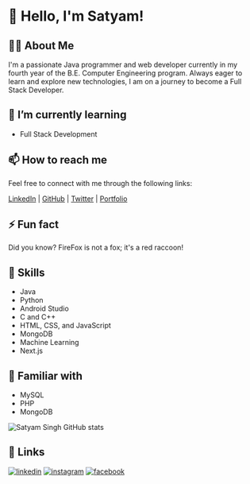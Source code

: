 
# 👋 Hello, I'm Satyam!

## 👨‍💻 About Me
I'm a passionate Java programmer and web developer currently in my fourth year of the B.E. Computer Engineering program. Always eager to learn and explore new technologies, I am on a journey to become a Full Stack Developer.

## 🌱 I’m currently learning
- Full Stack Development

## 📫 How to reach me
Feel free to connect with me through the following links:

[LinkedIn](#) | [GitHub](#) | [Twitter](#) | [Portfolio](#)

## ⚡ Fun fact
Did you know? FireFox is not a fox; it's a red raccoon!

## 🚀 Skills
- Java
- Python
- Android Studio
- C and C++
- HTML, CSS, and JavaScript
- MongoDB
- Machine Learning
- Next.js

## 🔧 Familiar with
- MySQL
- PHP
- MongoDB



![Satyam Singh GitHub stats](https://github-readme-stats.vercel.app/api?username=satyamgit1&theme=catppuccin_latte_icons=true)






## 🔗 Links
[![linkedin](https://img.shields.io/badge/linkedin-0A66C2?style=for-the-badge&logo=linkedin&logoColor=white)](https://www.linkedin.com/in/satyam-singh-612415223/)
[![instagram](https://img.shields.io/badge/Instagram-8a3ab9?style=for-the-badge&logo=instagram&logoColor=white)](https://www.instagram.com/satyam_singh_3/)
[![facebook](https://img.shields.io/badge/FaceBook-4267B2?style=for-the-badge&logo=facebook&logoColor=white)](https://www.facebook.com/profile.php?id=100010308858186)
